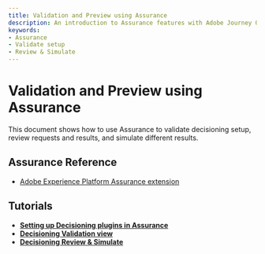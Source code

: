 ```yaml
---
title: Validation and Preview using Assurance
description: An introduction to Assurance features with Adobe Journey Optimizer Decisioning.
keywords:
- Assurance
- Validate setup
- Review & Simulate
---
```


# Validation and Preview using Assurance

This document shows how to use Assurance to validate decisioning setup, review requests and results, and simulate different results.

## Assurance Reference

* [Adobe Experience Platform Assurance extension](../../home/base/assurance/api-reference.md)

## Tutorials
* [**Setting up Decisioning plugins in Assurance**](./assurance-setup.md)
* [**Decisioning Validation view**](./optimize-configuration-view.md)
* [**Decisioning Review & Simulate**](./review-simulate.md)
